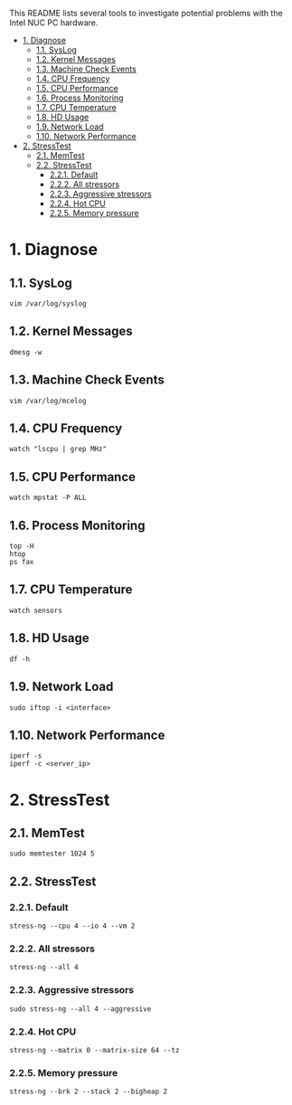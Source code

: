 This README lists several tools to investigate potential problems with the Intel NUC PC hardware.

- [1. Diagnose <a name="diag"/>](#1-diagnose--a-name--diag---)
  * [1.1. SysLog <a name="sys_log"/>](#11-syslog--a-name--sys-log---)
  * [1.2. Kernel Messages <a name="dmesg"/>](#12-kernel-messages--a-name--dmesg---)
  * [1.3. Machine Check Events <a name="mcelog"/>](#13-machine-check-events--a-name--mcelog---)
  * [1.4. CPU Frequency <a name="cpu_freq"/>](#14-cpu-frequency--a-name--cpu-freq---)
  * [1.5. CPU Performance <a name="cpu_perf"/>](#15-cpu-performance--a-name--cpu-perf---)
  * [1.6. Process Monitoring <a name="proc_monitor"/>](#16-process-monitoring--a-name--proc-monitor---)
  * [1.7. CPU Temperature <a name="cpu_temp"/>](#17-cpu-temperature--a-name--cpu-temp---)
  * [1.8. HD Usage <a name="hd_use"/>](#18-hd-usage--a-name--hd-use---)
  * [1.9. Network Load <a name="iftop"/>](#19-network-load--a-name--iftop---)
  * [1.10. Network Performance <a name="net_perf"/>](#110-network-performance--a-name--net-perf---)
- [2. StressTest <a name="stress"/>](#2-stresstest--a-name--stress---)
  * [2.1. MemTest <a name="mem_test"/>](#21-memtest--a-name--mem-test---)
  * [2.2. StressTest <a name="stress_test"/>](#22-stresstest--a-name--stress-test---)
    + [2.2.1. Default <a name="default_stress_test"/>](#221-default--a-name--default-stress-test---)
    + [2.2.2. All stressors <a name="all_stress_test"/>](#222-all-stressors--a-name--all-stress-test---)
    + [2.2.3. Aggressive stressors <a name="aggressive_stress_test"/>](#223-aggressive-stressors--a-name--aggressive-stress-test---)
    + [2.2.4. Hot CPU <a name="hot_stress_test"/>](#224-hot-cpu--a-name--hot-stress-test---)
    + [2.2.5. Memory pressure <a name="mem_stress_test"/>](#225-memory-pressure--a-name--mem-stress-test---)

# 1. Diagnose <a name="diag"/>
## 1.1. SysLog <a name="sys_log"/>
```
vim /var/log/syslog
```

## 1.2. Kernel Messages <a name="dmesg"/>
```
dmesg -w
```

## 1.3. Machine Check Events <a name="mcelog"/>
```
vim /var/log/mcelog
```

## 1.4. CPU Frequency <a name="cpu_freq"/>
```
watch "lscpu | grep MHz"
```

## 1.5. CPU Performance <a name="cpu_perf"/>
```
watch mpstat -P ALL
```

## 1.6. Process Monitoring <a name="proc_monitor"/>
```
top -H
htop
ps fax
```

## 1.7. CPU Temperature <a name="cpu_temp"/>
```
watch sensors
```

## 1.8. HD Usage <a name="hd_use"/>
```
df -h
```

## 1.9. Network Load <a name="iftop"/>
```
sudo iftop -i <interface>
```

## 1.10. Network Performance <a name="net_perf"/>
```
iperf -s
iperf -c <server_ip>
```

# 2. StressTest <a name="stress"/>
## 2.1. MemTest <a name="mem_test"/>
```
sudo memtester 1024 5
```

## 2.2. StressTest <a name="stress_test"/>
### 2.2.1. Default <a name="default_stress_test"/>
```
stress-ng --cpu 4 --io 4 --vm 2
```
### 2.2.2. All stressors <a name="all_stress_test"/>
```
stress-ng --all 4
```
### 2.2.3. Aggressive stressors <a name="aggressive_stress_test"/>
```
sudo stress-ng --all 4 --aggressive
```
### 2.2.4. Hot CPU <a name="hot_stress_test"/>
```
stress-ng --matrix 0 --matrix-size 64 --tz
```
### 2.2.5. Memory pressure <a name="mem_stress_test"/>
```
stress-ng --brk 2 --stack 2 --bigheap 2
```
